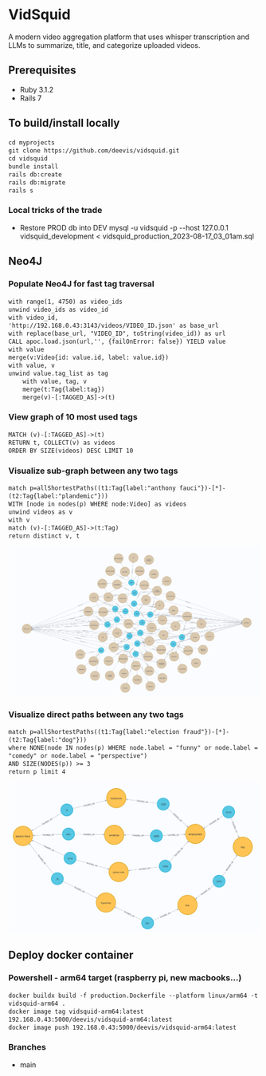 # VidSquid

A modern video aggregation platform that uses whisper transcription and LLMs to summarize, title, and categorize uploaded videos.

## Prerequisites

- Ruby 3.1.2
- Rails 7


## To build/install locally

```
cd myprojects
git clone https://github.com/deevis/vidsquid.git
cd vidsquid
bundle install
rails db:create
rails db:migrate
rails s
```

### Local tricks of the trade
* Restore PROD db into DEV
mysql -u vidsquid -p --host 127.0.0.1 vidsquid_development < vidsquid_production_2023-08-17_03_01am.sql



## Neo4J

### Populate Neo4J for fast tag traversal
```
with range(1, 4750) as video_ids
unwind video_ids as video_id
with video_id,
'http://192.168.0.43:3143/videos/VIDEO_ID.json' as base_url
with replace(base_url, "VIDEO_ID", toString(video_id)) as url 
CALL apoc.load.json(url,'', {failOnError: false}) YIELD value
with value
merge(v:Video{id: value.id, label: value.id})
with value, v
unwind value.tag_list as tag
    with value, tag, v
    merge(t:Tag{label:tag})
    merge(v)-[:TAGGED_AS]->(t)
```

### View graph of 10 most used tags
```
MATCH (v)-[:TAGGED_AS]->(t)
RETURN t, COLLECT(v) as videos
ORDER BY SIZE(videos) DESC LIMIT 10
```

### Visualize sub-graph between any two tags
```
match p=allShortestPaths((t1:Tag{label:"anthony fauci"})-[*]-(t2:Tag{label:"plandemic"}))
WITH [node in nodes(p) WHERE node:Video] as videos
unwind videos as v
with v
match (v)-[:TAGGED_AS]->(t:Tag)
return distinct v, t
```
![Neo4J subgraph connections between 2 Tags](github_images/neo4j_anthony_fauci_plandemic_connections.png?raw=true "Neo4J connections between 2 Tags")

### Visualize direct paths between any two tags
```
match p=allShortestPaths((t1:Tag{label:"election fraud"})-[*]-(t2:Tag{label:"dog"}))
where NONE(node IN nodes(p) WHERE node.label = "funny" or node.label = "comedy" or node.label = "perspective")
AND SIZE(NODES(p)) >= 3
return p limit 4
```
![Neo4J direct connections between 2 Tags](github_images/neo4j_election_fraud_dog_connections.png?raw=true "Neo4J direct connections between 2 Tags")

## Deploy docker container

### Powershell - arm64 target  (raspberry pi, new macbooks...)

```
docker buildx build -f production.Dockerfile --platform linux/arm64 -t vidsquid-arm64 .
docker image tag vidsquid-arm64:latest 192.168.0.43:5000/deevis/vidsquid-arm64:latest
docker image push 192.168.0.43:5000/deevis/vidsquid-arm64:latest
```

### Branches

- main



